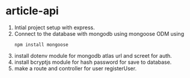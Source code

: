 # article-api

1. Intial project setup with express.
2. Connect to the database with mongodb using mongoose ODM using
   ```
   npm install mongoose
   ```
3. install dotenv module for mongodb atlas url and screet for auth.
4. install bcryptjs module for hash password for save to database.
5. make a route and controller for user registerUser.
